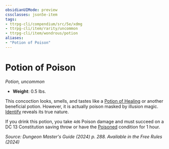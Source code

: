 ```yaml
---
obsidianUIMode: preview
cssclasses: json5e-item
tags:
- ttrpg-cli/compendium/src/5e/xdmg
- ttrpg-cli/item/rarity/uncommon
- ttrpg-cli/item/wondrous/potion
aliases: 
- "Potion of Poison"
---
```

# Potion of Poison
*Potion, uncommon*  


- **Weight**: 0.5 lbs.

This concoction looks, smells, and tastes like a [Potion of Healing](Misc%20Files/CLI/compendium/items/potion-of-healing-xdmg.md) or another beneficial potion. However, it is actually poison masked by illusion magic. [Identify](Misc%20Files/CLI/compendium/spells/identify-xphb.md) reveals its true nature.

If you drink this potion, you take `4d6` Poison damage and must succeed on a DC 13 Constitution saving throw or have the [Poisoned](Misc%20Files/CLI/rules/conditions.md#Poisoned) condition for 1 hour.

*Source: Dungeon Master's Guide (2024) p. 288. Available in the Free Rules (2024)*